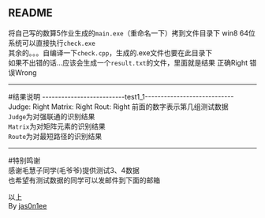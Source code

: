 README
-----
将自己写的数算5作业生成的`main.exe`（重命名一下）拷到文件目录下
win8 64位系统可以直接执行`check.exe`  
其余的。。。自编译一下`check.cpp`，生成的.exe文件也要在此目录下  
如果不出错的话...应该会生成一个`result.txt`的文件，里面就是结果
正确Right 错误Wrong

-----
#结果说明
		--------------------------test1_1----------------------------
		Judge:		Right
		Matrix:		Right
		Rout:		Right
前面的数字表示第几组测试数据  
`Judge`为对强联通的识别结果  
`Matrix`为对矩阵元素的识别结果   
`Route`为对最短路径的识别结果  


-----
#特别鸣谢  
感谢毛慧子同学(毛爷爷)提供测试3、4数据  
也希望有测试数据的同学可以发邮件到下面的邮箱  

以上  
By [jas0n1ee](mailto:lijisheng@thuee25.cn)